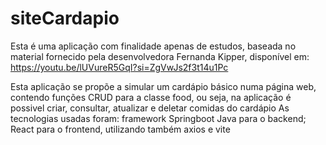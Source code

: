 # siteCardapio

Esta é uma aplicação com finalidade apenas de estudos, baseada no material fornecido pela desenvolvedora Fernanda Kipper, disponível em: https://youtu.be/lUVureR5GqI?si=ZgVwJs2f3t14u1Pc

Esta aplicação se propõe a simular um cardápio básico numa página web, contendo funções CRUD para a classe food, ou seja, na aplicação é possivel criar, consultar, atualizar e deletar comidas do cardápio
As tecnologias usadas foram: framework Springboot Java para o backend; React para o frontend, utilizando também axios e vite
